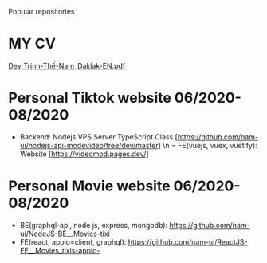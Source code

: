 Popular repositories

# MY CV
[Dev_Trịnh-Thế-Nam_Daklak-EN.pdf](https://github.com/nam-ui/nam-ui/files/13166010/Dev_Tr.nh-Th.-Nam_Daklak-EN.pdf)


# Personal Tiktok website 06/2020-08/2020
- Backend: Nodejs VPS Server TypeScript Class [https://github.com/nam-ui/nodejs-api-modevideo/tree/dev/master] \n
= FE(vuejs, vuex, vuetify): Website [https://videomod.pages.dev/]

# Personal Movie website 06/2020-08/2020
- BE(graphql-api, node js, express, mongodb): https://github.com/nam-ui/NodeJS-BE__Movies-tixi
- FE(react, apolo=client, graphql): https://github.com/nam-ui/ReactJS-FE__Movies_tixis-applo-
